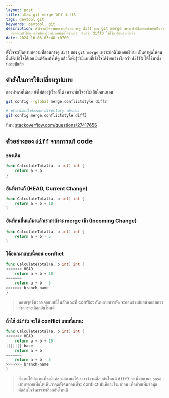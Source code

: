 ```yaml
---
layout: post
title: เปลี่ยน git merge ไปใช้ diff3
tags: devtool git
keywords: devtool, git
description: ตั้งใจจะเปิดหาบทความที่สอนการดู diff ของ git merge เพราะปกติไม่เคยอธิบายเป็นคำพูดให้คนอื่นฟังเข้าใจได้เลย
  มีแต่ต้องทำให้ดู แล้วก็เพิ่งรู้ว่ามีแบบที่เข้าใจง่ายกว่า เรียกว่า diff3 ให้ใช้มาตั้งหลายปีแล้ว
date: 2024-10-06 03:48 +0700
---
```


ตั้งใจจะเปิดหาบทความที่สอนการดู `diff` ของ `git merge` เพราะปกติไม่เคยอธิบาย
เป็นคำพูดให้คนอื่นฟังเข้าใจได้เลย มีแต่ต้องทำให้ดู แล้วก็เพิ่งรู้ว่ามีแบบที่เข้าใจได้ง่ายกว่า เรียกว่า `diff3` ให้ใช้มาตั้งหลายปีแล้ว

## คำสั่งในการใช้เปลี่ยนรูปแบบ

ลองทำตามได้เลย ยังไม่ต้องรู้เรื่องก็ได้ เพราะมั่นใจว่าไม่เสียใจแน่นอน

```sh
git config --global merge.conflictstyle diff3

# หรือถ้าไม่แน่ใจก็ลองแค่ directory เดียวก่อน
git config merge.conflictstyle diff3
```

ที่มา: [stackoverflow.com/questions/27417656](https://stackoverflow.com/questions/27417656/should-diff3-be-default-conflictstyle-on-git)

## ตัวอย่างของ `diff` จากการแก้ code

### ของเดิม

```go
func CalculateTotal(a, b int) int {
    return a + b
}
```

### อันที่เราแก้ (HEAD, Current Change)

```go
func CalculateTotal(a, b int) int {
    return a + b + 10
}
```

### อันที่คนอื่นแก้มาแล้วเรากำลังจะ merge เข้า (Incoming Change)

```go
func CalculateTotal(a, b int) int {
    return a + b - 5
}
```

### ได้ออกมาแบบนี้ตอน conflict

```go
func CalculateTotal(a, b int) int {
<<<<<<< HEAD
    return a + b + 10
=======
    return a + b - 5
>>>>>>> branch-name
}
```

> หลายๆครั้งเวลาเจอแบบนี้ในลักษณะที่ conflict กันหลายบรรทัด จะค่อนข้างสับสนพอสมควรว่าควรจะเลือกอันไหนดี

### ถ้าใช้ `diff3` จะได้ conflict แบบนี้แทน:

```go
func CalculateTotal(a, b int) int {
<<<<<<< HEAD
    return a + b + 10
||||||| base
    return a + b
=======
    return a + b - 5
>>>>>>> branch-name
}
```

> สังเกตได้ว่าแทนที่จะมีแค่สองสถานะให้เรางงว่าจะเลือกอันไหนดี `diff3` จะเพิ่มสถานะ
> `base` เข้ามาด้วยเพื่อให้เห็นว่าจุดตั้งต้นก่อนที่จะ conflict มันคืออะไรมาก่อน
> เพื่อช่วยเพิ่มข้อมูลตัดสินใจว่าควรจะเลือกอันไหนดี
